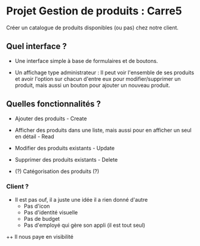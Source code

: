 # Projet Gestion de produits : Carre5

Créer un catalogue de produits disponibles (ou pas) chez notre client.

## Quel interface ?

- Une interface simple à base de formulaires et de boutons.

- Un affichage type administrateur : Il peut voir l'ensemble de ses produits et avoir l'option sur chacun d'entre eux pour modifier/supprimer un produit, mais aussi un bouton pour ajouter un nouveau produit.

## Quelles fonctionnalités ?

- Ajouter des produits - Create

- Afficher des produits dans une liste, mais aussi pour en afficher un seul en détail - Read

- Modifier des produits existants - Update

- Supprimer des produits existants - Delete

- (?) Catégorisation des produits (?)

### Client ?

- Il est pas ouf, il a juste une idée il a rien donné d'autre
  - Pas d'icon
  - Pas d'identité visuelle
  - Pas de budget
  - Pas d'employé qui gère son appli (il est tout seul)

++ Il nous paye en visibilité

